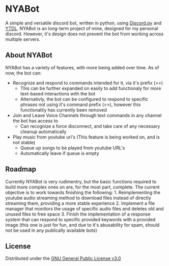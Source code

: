 # NYABot
A simple and versatile discord bot, written in python, using [Discord.py](https://github.com/Rapptz/discord.py) and [YTDL](https://github.com/ytdl-org/youtube-dl).
NYABot is an long-term project of mine, designed for my personal discord. However, it's design does not prevent the bot from working across
multiple servers.
<br/>

## About NYABot
NYABot has a variety of features, with more being added over time. As of now, the bot can:
* Recognize and respond to commands intended for it, via it's prefix (>>)
  * This can be further expanded on easily to add functionaly for more text-based interactions with the bot
  * Alternativly, the bot can be configured to respond to specific phrases not using it's command prefix (>>), however this functionality
  has currently been removed
* Join and Leave Voice Channels through text commands in any channel the bot has access to
  * Can recognize a force disconnect, and take care of any necessary cleanup automatically
* Play music from youtube url's (This feature is being worked on, and is not stable)
  * Queue up songs to be played from youtube URL's
  * Automatically leave if queue is empty
<h2>Roadmap</h2>
Currently NYABot is very rudimentry, but the basic functions required to build more complex ones on are, for the most part, complete.
The current objective is to work towards finishing the following:
1. Reimplementing the youtube audio streaming method to download files instead of directly streaming them, providing a more stable experience
2. Implement a file manager that monitors the usage of specific audio files and deletes old and unused files to free space
3. Finish the implementation of a response system that can respond to specific provided keywords with a provided image (this one is just for fun, and due to it's abusability for spam, should not be used
in any publically available bots)

## License
Distributed under the [GNU General Public License v3.0](https://www.gnu.org/licenses/gpl-3.0.en.html)
